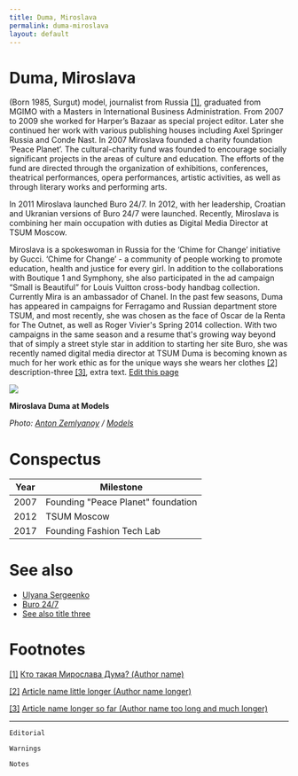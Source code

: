 ```yaml
---
title: Duma, Miroslava
permalink: duma-miroslava
layout: default
---
```




# Duma, Miroslava


(Born 1985, Surgut) model, journalist from Russia <span id="a1">[\[1\]](#f1)</span>, 
graduated from MGIMO with a Masters in International Business Administration. From 2007 to 
2009 she worked for Harper’s Bazaar as special project editor. Later she continued her work with 
various publishing houses including Axel Springer Russia and Conde Nast. In 2007 Miroslava founded a charity foundation ‘Peace Planet’. The cultural-charity fund was founded to encourage socially significant projects in the areas of culture and 
education. The efforts of the fund are directed through the organization of exhibitions, conferences, theatrical performances, opera performances, artistic activities, as well as through literary works and performing arts.

In 2011 Miroslava launched Buro 24/7. In 2012, with her leadership, Croatian and Ukranian versions of 
Buro 24/7 were launched. Recently, Miroslava is combining her main occupation with duties as 
Digital Media Director at TSUM Moscow.

Miroslava is a spokeswoman in Russia for the 
‘Chime for Change’ initiative by Gucci. ‘Chime for 
Change’ - a community of people working to 
promote education, health and justice for every girl. 
In addition to the collaborations with Boutique 1 and 
Symphony, she also participated in the ad campaign 
“Small is Beautiful” for Louis Vuitton cross-body 
handbag collection. Currently Mira is an 
ambassador of Chanel.
In the past few seasons, Duma has appeared in 
campaigns for Ferragamo and Russian department 
store TSUM, and most recently, she was chosen as 
the face of Oscar de la Renta for The Outnet, as well 
as Roger Vivier's Spring 2014 collection.
With two campaigns in the same season and a 
resume that's growing way beyond that of simply a 
street style star in addition to starting her site 
Buro, she was recently named digital media director 
at TSUM Duma is becoming known as much for 
her work ethic as for the unique ways she wears her 
clothes <span id="a2">[\[2\]](#f2)</span> description-three <span id="a3">[\[3\]](#f3)</span>, extra text. [Edit this page](http://prose.io/#indexmod/encyclopedia/edit/master/page-template.md)

![](https://i.mdel.net/i/db/2014/12/329691/329691-500w.jpg)

**Miroslava Duma at Models**

*Photo: [Anton Zemlyanoy](zemlyanoy-anton) / [Models](https://models.com/people/miroslava-duma)*

# Conspectus

|Year|Milestone|
|----|-----|
|2007|Founding "Peace Planet" foundation|
|2012|TSUM Moscow|
|2017|Founding Fashion Tech Lab|

# See also

+ [Ulyana Sergeenko](sergeenko-ulyana)
+ [Buro 24/7](buro-24-7)
+ [See also title three](page-template)

# Footnotes

[[1]](#a1) <span id="f1"></span> [Кто такая Мирослава Дума? (Author name)](http://example.net/article)

[[2]](#a2) <span id="f2"></span> [Article name little longer (Author name longer)](http://example.net/article)

[[3]](#a3) <span id="f3"></span> [Article name longer so far (Author name too long and much longer)](http://example.net/article)

---

`Editorial`

`Warnings`

`Notes`
